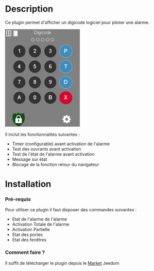 Description
===

Ce plugin permet d'afficher un digicode logiciel pour piloter une alarme.

![widget](../images/widget.png)

Il inclut les fonctionnalités suivantes :

- Timer (configurable) avant activation de l'alarme
- Test des ouvrants avant activation
- Test de l'état de l'alarme avant activation
- Message sur état
- Blocage de la fonction retour du navigateur

Installation
===

### Pré-requis
Pour utiliser ce plugin il faut disposer des commandes suivantes :
- Etat de l'alarme de l'alarme
- Activation Totale de l'alarme
- Activation Partielle
- Etat des portes
- Etat des fenêtres

### Comment faire ?

Il suffit de télécharger le plugin depuis le [Market](https://www.jeedom.com/market/index.php?v=d&p=market&type=plugin&&name=digicode) Jeedom
